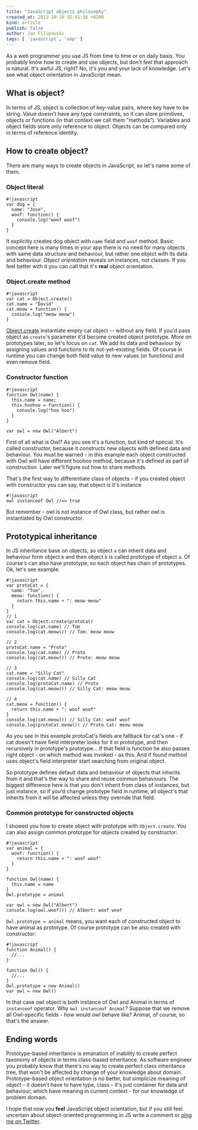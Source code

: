 ```yaml
---
title: "JavaScript objects philosophy"
created_at: 2012-10-10 15:41:38 +0200
kind: article
publish: false
author: Jan Filipowski
tags: [ 'javascript', 'oop' ]
---
```


As a web programmer you use JS from time to time or on daily basis. You probably know how to create and use objects, but don't feel that approach is natural. It's awful JS, right? No, it's you and your lack of knowledge. Let's see what object orientation in JavaScript mean.

<!-- more -->

## What is object?

In terms of JS, object is collection of key-value pairs, where key have to be string. Value doesn't have any type constraints, so it can store primitives, objects or functions (in that context we call them "methods"). Variables and object fields store only reference to object. Objects can be compared only in terms of reference identity.

## How to create object?

There are many ways to create objects in JavaScript, so let's name some of them.

### Object literal

```
#!javascript
var dog = {
  name: "Jose",
  woof: function() {
    console.log("woof woof")
  }
}
```

It explicitly creates dog object with ```name``` field and ```woof``` method. Basic concept here is many times in your app there is no need for many objects with same data structure and behaviour, but rather one object with its data and behaviour. *Object orientation* reveals on instances, not classes. If you feel better with it you can call that it's **real** object orientation.

### Object.create method

```
#!javascript
var cat = Object.create()
cat.name = "David"
cat.meow = function() {
  console.log("meow meow")
}
```

[Object.create](https://developer.mozilla.org/en-US/docs/JavaScript/Reference/Global_Objects/Object/create) instantiate empty cat object -- without any field. If you'd pass object as ```create```'s parameter it'd become created object prototype. More on prototypes later, so let's focus on ```cat```. We add its data and behaviour by assigning values and functions to its not-yet-existing fields. Of course in runtime you can change both field value to new values (or functions) and even remove field.

### Constructor function

```
#!javascript
function Owl(name) {
  this.name = name;
  this.hoohoo = function() {
    console.log("hoo hoo")
  }
}

var owl = new Owl("Albert")
```

First of all what is Owl? As you see it's a function, but kind of special. It's called constructor, because it constructs new objects with defined data and behaviour. You must be warned - in this example each object constructed with Owl will have different hoohoo method, because it's defined as part of construction. Later we'll figure out how to share methods.

That's the first way to differentiate class of objects - if you created object with constructor you can say, that object is it's instance 

```
#!javascript
owl instanceof Owl //=> true
```

But remember - owl is not instance of Owl class, but rather owl is instantiated by Owl constructor.

## Prototypical inheritance

In JS inheritance base on objects, so object ```a``` can inherit data and behaviour form object ```b``` and then object ```b``` is called prototype of object ```a```. Of course ```b``` can also have prototype, so each object has chain of prototypes. Ok, let's see example.

```
#!javascript
var protoCat = {
  name: "Tom",
  meow: function() {
    return this.name + ": meow meow"
  }
}
// 1
var cat = Object.create(protoCat)
console.log(cat.name) // Tom
console.log(cat.meow()) // Tom: meow meow

// 2
protoCat.name = "Proto"
console.log(cat.name) // Proto
console.log(cat.meow()) // Proto: meow meow

// 3
cat.name = "Silly Cat"
console.log(cat.name) // Silly Cat
console.log(protoCat.name) // Proto
console.log(cat.meow()) // Silly Cat: meow meow

// 4
cat.meow = function() {
  return this.name + ": woof woof"
}
console.log(cat.meow()) // Silly Cat: woof woof
console.log(protoCat.meow()) // Proto Cat: meow meow
```

As you see in this example protoCat's fields are fallback for cat's one - if cat doesn't have field interpreter looks for it in prototype, and then recursively in prototype's prototype... If that field is function he also passes right object - on which method was invoked - as this. And if found method uses object's field interpreter start searching from original object.

So prototype defines default data and behaviour of objects that inherits from it and that's the way to share and reuse common behaviours. The biggest difference here is that you don't inherit from class of instances, but just instance, so if you'd change prototype field in runtime, all object's that inherits from it will be affected unless they override that field.

### Common prototype for constructed objects

I showed you how to create object with prototype with ```Object.create```. You can also assign common prototype for objects created by constructor:

```
#!javascript
var animal = {
  woof: function() {
    return this.name + ": woof woof"
  }
}

function Owl(name) {
  this.name = name
}
Owl.prototype = animal

var owl = new Owl("Albert")
console.log(owl.woof()) // Albert: woof woof
```

```Owl.prototype = animal``` means, you want each of constructed object to have animal as prototype. Of course prototype can be also created with constructor:

```
#!javascript
function Animal() {
  //...
}

function Owl() {
  //...
}
Owl.prototype = new Animal()
var owl = new Owl()
```

In that case owl object is both instance of Owl and Animal in terms of ```instanceof``` operator. Why ```owl instanceof Animal```? Suppose that we remove all Owl-specific fields - how would owl behave like? Animal, of course, so that's the answer.

## Ending words

Prototype-based inheritance is emanation of inability to create perfect taxonomy of objects in terms class-based inheritance. As software engineer you probably know that there's no way to create perfect class inheritance tree, that won't be affected by change of your knowledge about domain. Prototype-based object orientation is no better, but simplicize meaning of object - it doesn't have to have type, class - it's just container for data and behaviour, which have meaning in current context - for our knowledge of problem domain.

I hope that now you **feel** JavaScript object orientation, but if you still feel uncertain about object-oriented programming in JS write a comment or [ping me on Twitter](https://twitter.com/janfilipowski).
